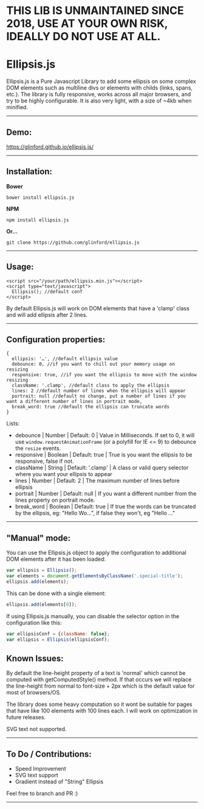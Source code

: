 THIS LIB IS UNMAINTAINED SINCE 2018, USE AT YOUR OWN RISK, IDEALLY DO NOT USE AT ALL.
===================

Ellipsis.js
===================

Ellipsis.js is a Pure Javascript Library to add some ellipsis on some complex DOM elements such as multiline divs or elements with childs (links, spans, etc.).
The library is fully responsive, works across all major browsers, and try to be highly configurable.
It is also very light, with a size of ~4kb when minified.

----------

Demo:
----

https://glinford.github.io/ellipsis.js/


----------


Installation:
-------------

 **Bower**

    bower install ellipsis.js

 **NPM**

    npm install ellipsis.js

 **Or…**

    git clone https://github.com/glinford/ellipsis.js

----------

Usage:
-------------------

    <script src="/your/path/ellipsis.min.js"></script>
    <script type="text/javascript">
      Ellipsis(); //default conf
    </script>

By default Ellipsis.js will work on DOM elements that have a 'clamp' class and will add ellipsis after 2 lines.

----------
Configuration properties:
-------------------

    {
      ellipsis: '…', //default ellipsis value
	  debounce: 0, //if you want to chill out your memory usage on resizing
	  responsive: true, //if you want the ellipsis to move with the window resizing
	  className: '.clamp', //default class to apply the ellipsis
	  lines: 2 //default number of lines when the ellipsis will appear
	  portrait: null //default no change, put a number of lines if you want a different number of lines in portrait mode,
	  break_word: true //default the ellipsis can truncate words
    }

Lists:
- debounce | Number | Default: 0 | Value in Milliseconds. If set to 0, it will use `window.requestAnimationFrame` (or a polyfill for IE <= 9) to debounce the `resize` events.
- responsive | Boolean | Default: true | True is you want the ellipsis to be responsive, false if not.
- className | String | Default: '.clamp' | A class or valid query selector where you want your ellipsis to appear
- lines | Number | Default: 2 | The maximum number of lines before ellipsis
- portrait | Number | Default: null | If you want a different number from the lines property on portrait mode.
- break_word | Boolean | Default: true | If true the words can be truncated by the ellipsis, eg: "Hello Wo…", if false they won't, eg "Hello …"


----------
"Manual" mode:
-------------------

You can use the Ellipsis.js object to apply the configuration to additional DOM elements after it
has been loaded:

```javascript
var ellipsis = Ellipsis();
var elements = document.getElementsByClassName('.special-title');
ellipsis.add(elements);
```

This can be done with a single element:

```javascript
ellipsis.add(elements[0]);
```

If using Ellipsis.js manually, you can disable the selector option in the configuration like this:

```javascript
var ellipsisConf = {className: false};
var ellipsis = Ellipsis(ellipsisConf);
```

Known Issues:
-------------------

By default the line-height property of a text is 'normal' which cannot be computed with getComputedStyle() method. If that occurs we will replace the line-height from normal to font-size + 2px which is the default value for most of browsers/OS.

The library does some heavy computation so it wont be suitable for pages that have like 100 elements with 100 lines each. I will work on optimization in future releases.

SVG text not supported.

----------

To Do / Contributions:
-------------------

- Speed Improvement
- SVG text support
- Gradient instead of "String" Ellipsis

Feel free to branch and PR :)

----------
